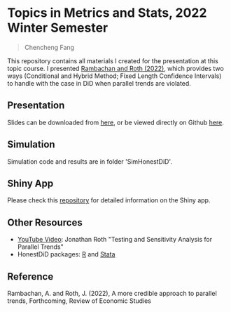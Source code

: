 # Topics in Metrics and Stats, 2022 Winter Semester

> Chencheng Fang

This repository contains all materials I created for the presentation at this topic course. I presented [Rambachan and Roth (2022)](https://raw.githubusercontent.com/ccfang2/TopicsMetricsStats2022WiSe/main/HonestParallelTrends_Main.pdf), which provides two ways (Conditional and Hybrid Method; Fixed Length Confidence Intervals) to handle with the case in DiD when parallel trends are violated.

## Presentation

Slides can be downloaded from [here](https://raw.githubusercontent.com/ccfang2/TopicsMetricsStats2022WiSe/main/final_presentation_WiSe.md), or be viewed directly on Github [here](https://github.com/ccfang2/TopicsMetricsStats2022WiSe/blob/main/final_presentation_WiSe.md).

## Simulation

Simulation code and results are in folder 'SimHonestDiD'.

## Shiny App

Please check this [repository](https://github.com/ccfang2/HonestDiDSenAnlys) for detailed information on the Shiny app.

## Other Resources

 - [YouTube Video](https://www.youtube.com/watch?v=F8C1xaPoRvM): Jonathan Roth "Testing and Sensitivity Analysis for Parallel Trends"
 - HonestDiD packages: [R](https://github.com/asheshrambachan/HonestDiD) and [Stata](https://github.com/mcaceresb/stata-honestdid#honestdid)

## Reference

Rambachan, A. and Roth, J. (2022), A more credible approach to parallel trends, Forthcoming, Review of Economic Studies
